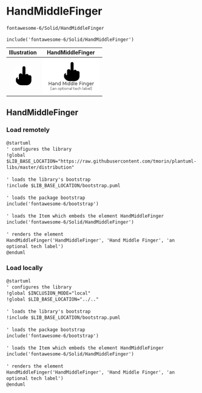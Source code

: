 # HandMiddleFinger


```text
fontawesome-6/Solid/HandMiddleFinger
```

```text
include('fontawesome-6/Solid/HandMiddleFinger')
```



| Illustration | HandMiddleFinger |
| :---: | :---: |
| ![illustration for Illustration](../../fontawesome-6/Solid/HandMiddleFinger.png) | ![illustration for HandMiddleFinger](../../fontawesome-6/Solid/HandMiddleFinger.Local.png) |




## HandMiddleFinger

### Load remotely
```plantuml
@startuml
' configures the library
!global $LIB_BASE_LOCATION="https://raw.githubusercontent.com/tmorin/plantuml-libs/master/distribution"

' loads the library's bootstrap
!include $LIB_BASE_LOCATION/bootstrap.puml

' loads the package bootstrap
include('fontawesome-6/bootstrap')

' loads the Item which embeds the element HandMiddleFinger
include('fontawesome-6/Solid/HandMiddleFinger')

' renders the element
HandMiddleFinger('HandMiddleFinger', 'Hand Middle Finger', 'an optional tech label')
@enduml
```

### Load locally
```plantuml
@startuml
' configures the library
!global $INCLUSION_MODE="local"
!global $LIB_BASE_LOCATION="../.."

' loads the library's bootstrap
!include $LIB_BASE_LOCATION/bootstrap.puml

' loads the package bootstrap
include('fontawesome-6/bootstrap')

' loads the Item which embeds the element HandMiddleFinger
include('fontawesome-6/Solid/HandMiddleFinger')

' renders the element
HandMiddleFinger('HandMiddleFinger', 'Hand Middle Finger', 'an optional tech label')
@enduml
```

